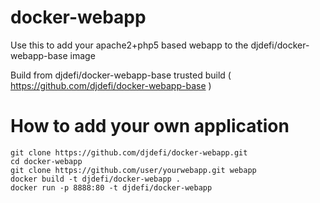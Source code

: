 docker-webapp
=============

Use this to add your apache2+php5 based webapp to the djdefi/docker-webapp-base image


Build from djdefi/docker-webapp-base trusted build ( https://github.com/djdefi/docker-webapp-base )



How to add your own application
=============
    git clone https://github.com/djdefi/docker-webapp.git
    cd docker-webapp
    git clone https://github.com/user/yourwebapp.git webapp
    docker build -t djdefi/docker-webapp .
    docker run -p 8888:80 -t djdefi/docker-webapp
